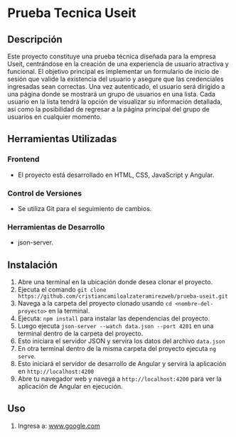 # Prueba Tecnica Useit

## Descripción
Este proyecto constituye una prueba técnica diseñada para la empresa Useit, centrándose en la creación de una experiencia de usuario atractiva y funcional. El objetivo principal es implementar un formulario de inicio de sesión que valide la existencia del usuario y asegure que las credenciales ingresadas sean correctas. Una vez autenticado, el usuario será dirigido a una página donde se mostrará un grupo de usuarios en una lista. Cada usuario en la lista tendrá la opción de visualizar su información detallada, así como la posibilidad de regresar a la página principal del grupo de usuarios en cualquier momento.

## Herramientas Utilizadas

### Frontend
- El proyecto está desarrollado en HTML, CSS, JavaScript y Angular.

### Control de Versiones
- Se utiliza Git para el seguimiento de cambios.

### Herramientas de Desarrollo
- json-server.

## Instalación
1. Abre una terminal en la ubicación donde desea clonar el proyecto.
2. Ejecuta el comando `git clone https://github.com/cristiancamiloalzateramirezweb/prueba-useit.git`
3. Navega a la carpeta del proyecto clonado usando `cd <nombre-del-proyecto>` en la terminal.
4. Ejecuta: `npm install` para instalar las dependencias del proyecto.
5. Luego ejecuta `json-server --watch data.json --port 4201` en una terminal dentro de la carpeta del proyecto.
6. Esto iniciara el servidor JSON y servira los datos del archivo `data.json`
7. En otra terminal dentro de la misma carpeta del proyecto ejecuta `ng serve`.
8. Esto iniciará el servidor de desarrollo de Angular y servirá la aplicación en `http://localhost:4200`
9. Abre tu navegador web y navega a `http://localhost:4200` para ver la aplicación de Angular en ejecución.
   
## Uso
1. Ingresa a: www.google.com

